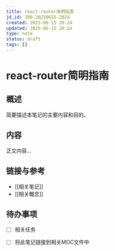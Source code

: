 ```yaml
---
title: react-router简明指南
jd_id: J00-20250615-2024
created: 2025-06-15 20:24
updated: 2025-06-15 20:24
type: note
status: draft
tags: []
---
```


# react-router简明指南

## 概述

简要描述本笔记的主要内容和目的。

## 内容

正文内容...

## 链接与参考

- [[相关笔记]]
- [[相关概念]]

## 待办事项

- [ ] 相关任务 
- [ ] 将此笔记链接到相关MOC文件中

 

